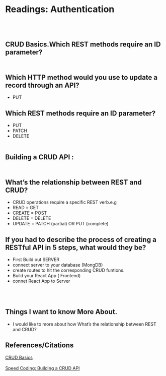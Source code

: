 # Readings: Authentication
<br></br>

## CRUD Basics.Which REST methods require an ID parameter?<br></br>

## Which HTTP method would you use to update a record through an API?
- PUT 
## Which REST methods require an ID parameter?
- PUT
- PATCH
- DELETE
<br></br>

## Building a CRUD API : <br></br>

## What’s the relationship between REST and CRUD?
- CRUD operations require a specific REST verb.e.g
- READ = GET
- CREATE = POST
- DELETE = DELETE
- UPDATE = PATCH (partial) OR PUT (complete)


## If you had to describe the process of creating a RESTful API in 5 steps, what would they be?
- First Build out SERVER
- connect server to your database (MongDB)
- create routes to hit the corresponding CRUD funtions.
- Build your React App ( Frontend)
- connet React App to Server 

<br></br>

## Things I want to know More About.
- I would like to more about how What’s the relationship between REST and CRUD?

## References/Citations
[CRUD Basics](https://medium.com/geekculture/crud-operations-explained-2a44096e9c88/)<br></br>
[Speed Coding: Building a CRUD API](https://www.youtube.com/watch?v=EzNcBhSv1Wo)<br></br>
